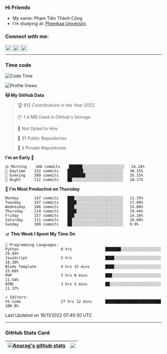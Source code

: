 ### Hi Friends

- My name: Phạm Tiến Thành Công
- I'm studying at: [Phenikaa University]


### Connect with me:
[<img align="left" alt="PhamTienThanhCong | Facebook" width="22px" src="https://upload.wikimedia.org/wikipedia/commons/thumb/1/16/Facebook-icon-1.png/640px-Facebook-icon-1.png" />][facebook]
[<img align="left" alt="PhamTienThanhCong | Zalo" width="22px" src="https://www.anphatpc.com.vn/template/anphat_2020v2/images/icon-zalo.jpg" />][zalo]
[<img align="left" alt="PhamTienThanhCong | LinkedIn" width="22px" src="https://cdn3.iconfinder.com/data/icons/inficons/512/linkedin.png" />][linkedin]

<br />

---

### Time code

<!--START_SECTION:waka-->
![Code Time](http://img.shields.io/badge/Code%20Time-729%20hrs%2049%20mins-blue)

![Profile Views](http://img.shields.io/badge/Profile%20Views-33-blue)

**🐱 My GitHub Data** 

> 🏆 912 Contributions in the Year 2022
 > 
> 📦 1.4 MB Used in GitHub's Storage 
 > 
> 🚫 Not Opted to Hire
 > 
> 📜 31 Public Repositories 
 > 
> 🔑 5 Private Repositories  
 > 
**I'm an Early 🐤** 

```text
🌞 Morning    268 commits    ██████░░░░░░░░░░░░░░░░░░░   24.34% 
🌆 Daytime    332 commits    ███████░░░░░░░░░░░░░░░░░░   30.15% 
🌃 Evening    389 commits    ████████░░░░░░░░░░░░░░░░░   35.33% 
🌙 Night      112 commits    ██░░░░░░░░░░░░░░░░░░░░░░░   10.17%

```
📅 **I'm Most Productive on Thursday** 

```text
Monday       147 commits    ███░░░░░░░░░░░░░░░░░░░░░░   13.35% 
Tuesday      197 commits    ████░░░░░░░░░░░░░░░░░░░░░   17.89% 
Wednesday    166 commits    ███░░░░░░░░░░░░░░░░░░░░░░   15.08% 
Thursday     214 commits    ████░░░░░░░░░░░░░░░░░░░░░   19.44% 
Friday       157 commits    ███░░░░░░░░░░░░░░░░░░░░░░   14.26% 
Saturday     111 commits    ██░░░░░░░░░░░░░░░░░░░░░░░   10.08% 
Sunday       109 commits    ██░░░░░░░░░░░░░░░░░░░░░░░   9.9%

```


📊 **This Week I Spent My Time On** 

```text
💬 Programming Languages: 
Python                   8 hrs               ███████░░░░░░░░░░░░░░░░░░   29.45% 
JavaScript               5 hrs               ████░░░░░░░░░░░░░░░░░░░░░   18.38% 
Blade Template           4 hrs 15 mins       ████░░░░░░░░░░░░░░░░░░░░░   15.66% 
PHP                      3 hrs 8 mins        ███░░░░░░░░░░░░░░░░░░░░░░   11.54% 
HTML                     3 hrs 5 mins        ██░░░░░░░░░░░░░░░░░░░░░░░   11.37%

🔥 Editors: 
VS Code                  27 hrs 12 mins      █████████████████████████   100.0%

```


 Last Updated on 18/11/2022 07:40:30 UTC
<!--END_SECTION:waka-->

---

### GitHub Stats Card

| <a href="https://github.com/phamtienthanhcong"><img align="center" src="https://github-readme-stats.vercel.app/api?username=PhamTienThanhCong&show_icons=true&include_all_commits=true&theme=buefy&hide_border=true&theme=ocean_dark" alt="Anurag's github stats" /></a> | <a href="https://github.com/phamtienthanhcong"><img align="center" src="https://github-readme-stats.vercel.app/api/top-langs/?username=PhamTienThanhCong&layout=compact&theme=buefy&hide_border=true&theme=ocean_dark" /></a> |
| ------------- | ------------- |

[Phenikaa University]: https://phenikaa-uni.edu.vn/vi
[facebook]: https://www.facebook.com/phamtienthanhcong
[linkedin]: https://linkedin.com/in/phamtienthanhcong
[zalo]: https://zalo.me/0396396332
[tiktok]: https://www.tiktok.com/@phamtienthanhcong
[web]: https://github.com/PhamTienThanhCong/web_dev
[min project]: https://github.com/PhamTienThanhCong/Project-Of-Web
[c and cpp]: https://github.com/PhamTienThanhCong/Code_C_and_Cpro
[python]: https://github.com/PhamTienThanhCong/Python_beginer
